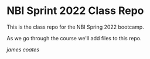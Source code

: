 # NBI Sprint 2022 Class Repo
This is the class repo for the NBI Spring 2022 bootcamp.

As we go through the course we'll add files to this repo.

*james coates*
